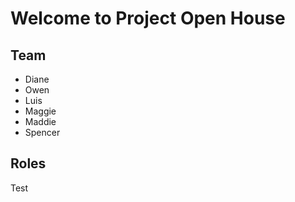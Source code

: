 # Welcome to Project Open House

## Team
- Diane
- Owen
- Luis
- Maggie 
- Maddie
- Spencer

## Roles
Test
